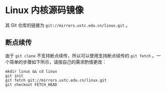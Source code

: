 ---
---

# Linux 内核源码镜像

其 Git 仓库的链接为 `git://mirrors.ustc.edu.cn/linux.git` 。 

## 断点续传

由于 `git clone` 不支持断点续传，所以可以使用支持断点续传的 `git fetch` 。一个简单的步骤如下所示，请按自己的需求酌情更改： 

    
    
    mkdir linux && cd linux
    git init
    git fetch git://mirrors.ustc.edu.cn/linux.git
    git checkout FETCH_HEAD

